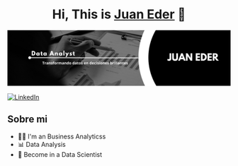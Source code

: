 <div align="center">
<h1 align="center">Hi, This is <a href="https://je-bohorquez.github.io/Portfolio/">Juan Eder</a> 👋</h1>
</div>
<img src="banner.png">

[![LinkedIn](https://img.shields.io/badge/LinkedIn-Juan_Eder-blue)](https://www.linkedin.com/in/je-bohorquez)

## Sobre mi
- :technologist: I'm an Business Analyticss  
- 📊 Data Analysis
- 🎯 Become in a Data Scientist
